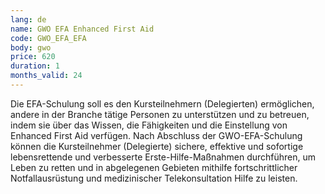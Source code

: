```yaml
---
lang: de
name: GWO EFA Enhanced First Aid
code: GWO_EFA_EFA
body: gwo
price: 620
duration: 1
months_valid: 24
---
```


Die EFA-Schulung soll es den Kursteilnehmern (Delegierten) ermöglichen, andere in der Branche tätige Personen zu unterstützen und zu betreuen, indem sie über das Wissen, die Fähigkeiten und die Einstellung von Enhanced First Aid verfügen. Nach Abschluss der GWO-EFA-Schulung können die Kursteilnehmer (Delegierte) sichere, effektive und sofortige lebensrettende und verbesserte Erste-Hilfe-Maßnahmen durchführen, um Leben zu retten und in abgelegenen Gebieten mithilfe fortschrittlicher Notfallausrüstung und medizinischer Telekonsultation Hilfe zu leisten.